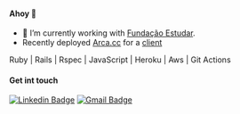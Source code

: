 #### Ahoy 👋

- 🔭 I’m currently working with [Fundação Estudar](https://www.estudar.org.br).
- Recently deployed [Arca.cc](https://arca.cc) for a [client](https://www.instagram.com/extratodecinema/)

Ruby | Rails | Rspec | JavaScript | Heroku | Aws | Git Actions 

#### Get int touch

[![Linkedin Badge](https://img.shields.io/badge/-kelvinromero-blue?style=flat-square&logo=Linkedin&logoColor=white&link=https://www.linkedin.com/in/kelvinromero/)](https://www.linkedin.com/in/kelvinromero/)
[![Gmail Badge](https://img.shields.io/badge/-kelvinromero@gmail.com-c14438?style=flat-square&logo=Gmail&logoColor=white&link=mailto:kelvinromero@gmail.com)](mailto:kelvinromero@gmail.com)  
